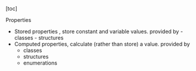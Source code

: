 [toc]

Properties

- Stored properties , store constant and variable values. provided  by 
      - classes 
      - structures
- Computed properties,  calculate (rather than store) a value. provided  by 
  - classes 
  - structures
  - enumerations

